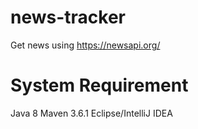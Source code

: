 # news-tracker
Get news using https://newsapi.org/


# System Requirement
Java 8
Maven 3.6.1
Eclipse/IntelliJ IDEA
